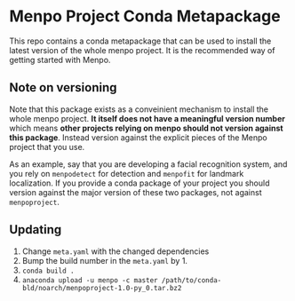 Menpo Project Conda Metapackage
===============================

This repo contains a conda metapackage that can be used to install the latest version of the whole menpo project. It is the recommended way of getting started with Menpo.

Note on versioning
------------------

Note that this package exists as a conveinient mechanism to install the whole menpo project. **It itself does not have a meaningful version number** which means **other projects relying on menpo should not version against this package**. Instead version against the explicit pieces of the Menpo project that you use.

As an example, say that you are developing a facial recognition system, and you rely on `menpodetect` for detection and `menpofit` for landmark localization. If you provide a conda package of your project you should version against the major version of these two packages, not against `menpoproject`.

Updating
--------

1. Change `meta.yaml` with the changed dependencies
2. Bump the build number in the `meta.yaml` by 1.
3. `conda build .`
4. `anaconda upload -u menpo -c master /path/to/conda-bld/noarch/menpoproject-1.0-py_0.tar.bz2`
